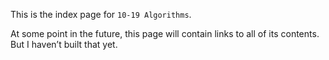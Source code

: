 This is the index page for `10-19 Algorithms`.

At some point in the future, this page will contain links to all of its contents. But I haven’t built that yet.